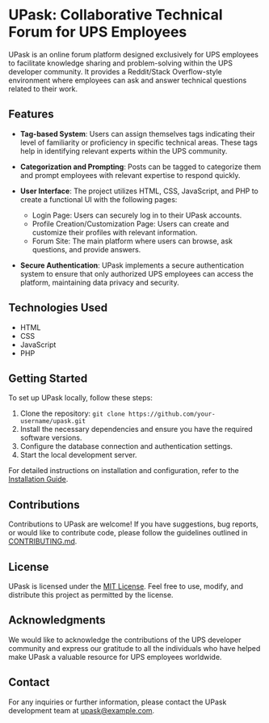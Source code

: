 # UPask: Collaborative Technical Forum for UPS Employees

UPask is an online forum platform designed exclusively for UPS employees to facilitate knowledge sharing and problem-solving within the UPS developer community. It provides a Reddit/Stack Overflow-style environment where employees can ask and answer technical questions related to their work.

## Features

- **Tag-based System**: Users can assign themselves tags indicating their level of familiarity or proficiency in specific technical areas. These tags help in identifying relevant experts within the UPS community.

- **Categorization and Prompting**: Posts can be tagged to categorize them and prompt employees with relevant expertise to respond quickly.

- **User Interface**: The project utilizes HTML, CSS, JavaScript, and PHP to create a functional UI with the following pages:
  - Login Page: Users can securely log in to their UPask accounts.
  - Profile Creation/Customization Page: Users can create and customize their profiles with relevant information.
  - Forum Site: The main platform where users can browse, ask questions, and provide answers.

- **Secure Authentication**: UPask implements a secure authentication system to ensure that only authorized UPS employees can access the platform, maintaining data privacy and security.

## Technologies Used

- HTML
- CSS
- JavaScript
- PHP

## Getting Started

To set up UPask locally, follow these steps:

1. Clone the repository: `git clone https://github.com/your-username/upask.git`
2. Install the necessary dependencies and ensure you have the required software versions.
3. Configure the database connection and authentication settings.
4. Start the local development server.

For detailed instructions on installation and configuration, refer to the [Installation Guide](./docs/installation.md).

## Contributions

Contributions to UPask are welcome! If you have suggestions, bug reports, or would like to contribute code, please follow the guidelines outlined in [CONTRIBUTING.md](./CONTRIBUTING.md).

## License

UPask is licensed under the [MIT License](./LICENSE). Feel free to use, modify, and distribute this project as permitted by the license.

## Acknowledgments

We would like to acknowledge the contributions of the UPS developer community and express our gratitude to all the individuals who have helped make UPask a valuable resource for UPS employees worldwide.

## Contact

For any inquiries or further information, please contact the UPask development team at upask@example.com.
